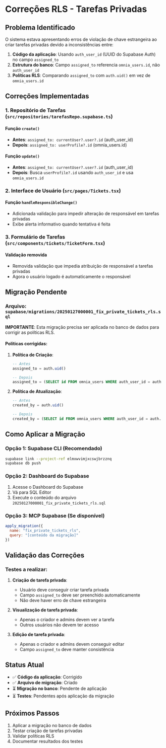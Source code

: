 # Correções RLS - Tarefas Privadas

## Problema Identificado

O sistema estava apresentando erros de violação de chave estrangeira ao criar tarefas privadas devido a inconsistências entre:

1. **Código da aplicação**: Usando `auth_user_id` (UUID do Supabase Auth) no campo `assigned_to`
2. **Estrutura do banco**: Campo `assigned_to` referencia `omnia_users.id`, não `auth_user_id`
3. **Políticas RLS**: Comparando `assigned_to` com `auth.uid()` em vez de `omnia_users.id`

## Correções Implementadas

### 1. Repositório de Tarefas (`src/repositories/tarefasRepo.supabase.ts`)

#### Função `create()`
- **Antes**: `assigned_to: currentUser?.user?.id` (auth_user_id)
- **Depois**: `assigned_to: userProfile?.id` (omnia_users.id)

#### Função `update()`
- **Antes**: `assigned_to: currentUser?.user?.id` (auth_user_id)
- **Depois**: Busca `userProfile?.id` usando `auth_user_id` e usa `omnia_users.id`

### 2. Interface de Usuário (`src/pages/Tickets.tsx`)

#### Função `handleResponsibleChange()`
- Adicionada validação para impedir alteração de responsável em tarefas privadas
- Exibe alerta informativo quando tentativa é feita

### 3. Formulário de Tarefas (`src/components/tickets/TicketForm.tsx`)

#### Validação removida
- Removida validação que impedia atribuição de responsável a tarefas privadas
- Agora o usuário logado é automaticamente o responsável

## Migração Pendente

### Arquivo: `supabase/migrations/20250127000001_fix_private_tickets_rls.sql`

**IMPORTANTE**: Esta migração precisa ser aplicada no banco de dados para corrigir as políticas RLS.

#### Políticas corrigidas:

1. **Política de Criação**:
   ```sql
   -- Antes
   assigned_to = auth.uid()
   
   -- Depois
   assigned_to = (SELECT id FROM omnia_users WHERE auth_user_id = auth.uid())
   ```

2. **Política de Atualização**:
   ```sql
   -- Antes
   created_by = auth.uid()
   
   -- Depois
   created_by = (SELECT id FROM omnia_users WHERE auth_user_id = auth.uid())
   ```

## Como Aplicar a Migração

### Opção 1: Supabase CLI (Recomendado)
```bash
supabase link --project-ref elmxwvimjxcswjbrzznq
supabase db push
```

### Opção 2: Dashboard do Supabase
1. Acesse o Dashboard do Supabase
2. Vá para SQL Editor
3. Execute o conteúdo do arquivo `20250127000001_fix_private_tickets_rls.sql`

### Opção 3: MCP Supabase (Se disponível)
```javascript
apply_migration({
  name: "fix_private_tickets_rls",
  query: "[conteúdo da migração]"
})
```

## Validação das Correções

### Testes a realizar:

1. **Criação de tarefa privada**:
   - Usuário deve conseguir criar tarefa privada
   - Campo `assigned_to` deve ser preenchido automaticamente
   - Não deve haver erro de chave estrangeira

2. **Visualização de tarefa privada**:
   - Apenas o criador e admins devem ver a tarefa
   - Outros usuários não devem ter acesso

3. **Edição de tarefa privada**:
   - Apenas o criador e admins devem conseguir editar
   - Campo `assigned_to` deve manter consistência

## Status Atual

- ✅ **Código da aplicação**: Corrigido
- ✅ **Arquivo de migração**: Criado
- ⏳ **Migração no banco**: Pendente de aplicação
- ⏳ **Testes**: Pendentes após aplicação da migração

## Próximos Passos

1. Aplicar a migração no banco de dados
2. Testar criação de tarefas privadas
3. Validar políticas RLS
4. Documentar resultados dos testes